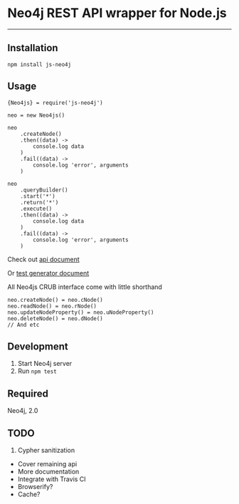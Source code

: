 # Neo4j REST API wrapper for Node.js

---
## Installation
`npm install js-neo4j`

## Usage
    {Neo4js} = require('js-neo4j')

    neo = new Neo4js()

    neo
        .createNode()
        .then((data) ->
            console.log data
        )
        .fail((data) ->
            console.log 'error', arguments
        )

    neo
        .queryBuilder()
        .start('*')
        .return('*')
        .execute()
        .then((data) ->
            console.log data
        )
        .fail((data) ->
            console.log 'error', arguments
        )

Check out [api document](http://kievechua.github.io/js-neo4j/)

Or [test generator document](http://kievechua.github.io/js-neo4j/doc/test/test.html)

All Neo4js CRUB interface come with little shorthand

```
neo.createNode() = neo.cNode()
neo.readNode() = neo.rNode()
neo.updateNodeProperty() = neo.uNodeProperty()
neo.deleteNode() = neo.dNode()
// And etc
```
## Development
1. Start Neo4j server
2. Run `npm test`

## Required

Neo4j, 2.0

## TODO
1. Cypher sanitization
- Cover remaining api
- More documentation
- Integrate with Travis CI
- Browserify?
- Cache?
